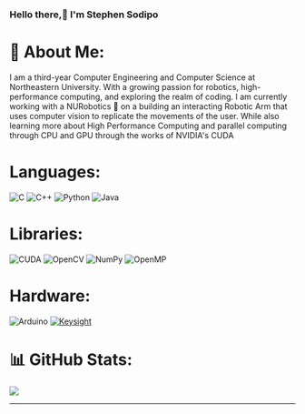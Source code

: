 ###                                                                                               Hello there,👋 I'm Stephen Sodipo
                

# 💫 About Me:
I am a third-year Computer Engineering and Computer Science at Northeastern University. With a growing passion for robotics, high-performance computing, and exploring the realm of coding. I am currently working with a NURobotics 🤖 on a building an interacting Robotic Arm that uses computer vision to replicate the movements of the user. While also learning more about High Performance Computing and parallel computing through CPU and GPU through the works of NVIDIA's CUDA

# Languages:
![C](https://img.shields.io/badge/c-%2300599C.svg?style=for-the-badge&logo=c&logoColor=white) ![C++](https://img.shields.io/badge/c++-%2300599C.svg?style=for-the-badge&logo=c%2B%2B&logoColor=white) ![Python](https://img.shields.io/badge/python-3670A0?style=for-the-badge&logo=python&logoColor=ffdd54)  ![Java](https://img.shields.io/badge/java-%23ED8B00.svg?style=for-the-badge&logo=openjdk&logoColor=white)

# Libraries:
![CUDA](https://img.shields.io/badge/cuda-%23white.svg?style=for-the-badge&logo=cuda&logoColor=white) ![OpenCV](https://img.shields.io/badge/opencv-%23white.svg?style=for-the-badge&logo=opencv&logoColor=white)  ![NumPy](https://img.shields.io/badge/numpy-%23013243.svg?style=for-the-badge&logo=numpy&logoColor=white) ![OpenMP](https://img.shields.io/badge/OpenMP-008080?style=for-the-badge&logo=OpenMP-95&logoColor=white)
# Hardware:
![Arduino](https://img.shields.io/badge/-Arduino-00979D?style=for-the-badge&logo=Arduino&logoColor=white) 
<a href='https://github.com/shivamkapasia0' target="_blank"><img alt='Keysight' src='https://img.shields.io/badge/Keysight_Waveform Generator-100000?style=for-the-badge&logo=Keysight&logoColor=000000&labelColor=000000&color=ED0F0F'/></a>

# 📊 GitHub Stats:
![](https://github-readme-stats.vercel.app/api/top-langs/?username=SMcQ618&theme=vue-dark&hide_border=false&include_all_commits=false&count_private=false&layout=compact)

-----

<!-- Proudly created with GPRM ( https://gprm.itsvg.in ) -->

<!--
**SMcQ618/SMcQ618** is a ✨ _special_ ✨ repository because its `README.md` (this file) appears on your GitHub profile.
<br> makes a new paragraph
Here are some ideas to get you started:

- 🔭 I’m currently working on ...
- 🌱 I’m currently learning ...
- 👯 I’m looking to collaborate on ...
- 🤔 I’m looking for help with ...
- 💬 Ask me about ...
- 📫 How to reach me: ...
- 😄 Pronouns: ...
- ⚡ Fun fact: ...
-->
